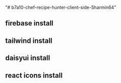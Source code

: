 "# b7a10-chef-recipe-hunter-client-side-Sharmin64"

## firebase install

## tailwind install

## daisyui install

## react icons install
